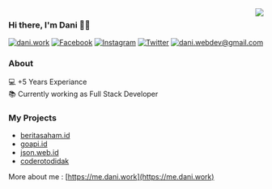 <img align="right" src="https://github-readme-stats.vercel.app/api/top-langs/?username=daniwebdev&layout=compact">

### Hi there, I'm Dani :man_technologist:

[![dani.work](https://img.shields.io/static/v1?label=dani.work&message=%20&color=yellow&logo=&style=flat-square&logoColor=white)](https://dani.work/)
[![Facebook](https://img.shields.io/static/v1?label=Facebook&message=%20&color=blue&logo=Facebook&style=flat-square&logoColor=white)](https://www.facebook.com/we.are.emo/)
[![Instagram](https://img.shields.io/static/v1?label=Instagram&message=%20&color=orange&logo=Instagram&style=flat-square&logoColor=white)](https://www.instagram.com/daniwebdev/)
[![Twitter](https://img.shields.io/static/v1?label=Twitter&message=%20&color=1da1f2&logo=Twitter&style=flat-square&logoColor=white)](https://www.twitter.com/daniwebdev/)
[![dani.webdev@gmail.com](https://img.shields.io/static/v1?label=dani.webdev@gmail.com&message=%20&color=red&logo=gmail&style=flat-square&logoColor=white)](mailto:dani.webdev@gmail.com)

### About
  
💻 +5 Years Experiance<br/>
📚 Currently working as Full Stack Developer  


### My Projects
- [beritasaham.id](https://beritasaham.id)
- [goapi.id](https://goapi.id)
- [json.web.id](https://json.web.id)
- [coderotodidak](https://instagram.com/coderotodidak)

More about me : [https://me.dani.work](https://me.dani.work)
